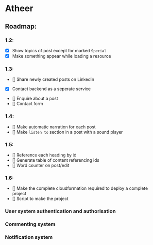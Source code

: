 # Atheer
## Roadmap:

### 1.2:
- [X] Show topics of post except for marked `Special`
- [X] Make something appear while loading a resource

### 1.3:
- [] Share newly created posts on Linkedin
- [X] Contact backend as a seperate service
- [] Enquire about a post
- [] Contact form

### 1.4:
- [] Make automatic narration for each post
- [] Make `listen to` section in a post with a sound player

### 1.5:
- [] Reference each heading by id
- [] Generate table of content referencing ids
- [] Word counter on post/edit

### 1.6:
- [] Make the complete cloudformation required to deploy a complete project
- [] Script to make the project

### User system authentication and authorisation
### Commenting system
### Notification system